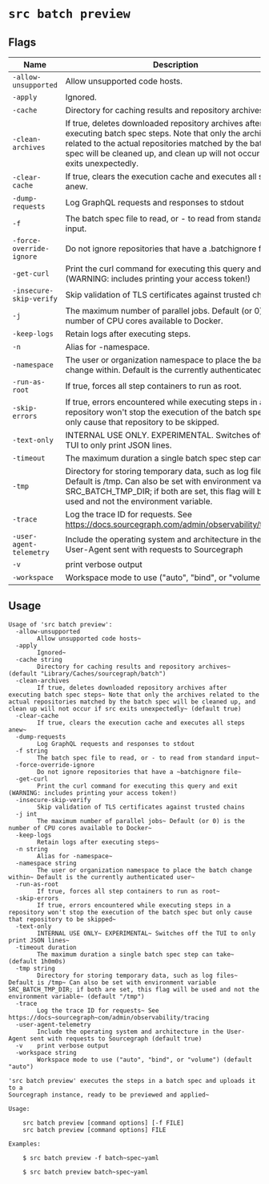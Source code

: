 # `src batch preview`


## Flags

| Name | Description | Default Value |
|------|-------------|---------------|
| `-allow-unsupported` | Allow unsupported code hosts. | `false` |
| `-apply` | Ignored. | `false` |
| `-cache` | Directory for caching results and repository archives. | `Library/Caches/sourcegraph/batch` |
| `-clean-archives` | If true, deletes downloaded repository archives after executing batch spec steps. Note that only the archives related to the actual repositories matched by the batch spec will be cleaned up, and clean up will not occur if src exits unexpectedly. | `true` |
| `-clear-cache` | If true, clears the execution cache and executes all steps anew. | `false` |
| `-dump-requests` | Log GraphQL requests and responses to stdout | `false` |
| `-f` | The batch spec file to read, or - to read from standard input. |  |
| `-force-override-ignore` | Do not ignore repositories that have a .batchignore file. | `false` |
| `-get-curl` | Print the curl command for executing this query and exit (WARNING: includes printing your access token!) | `false` |
| `-insecure-skip-verify` | Skip validation of TLS certificates against trusted chains | `false` |
| `-j` | The maximum number of parallel jobs. Default (or 0) is the number of CPU cores available to Docker. | `0` |
| `-keep-logs` | Retain logs after executing steps. | `false` |
| `-n` | Alias for -namespace. |  |
| `-namespace` | The user or organization namespace to place the batch change within. Default is the currently authenticated user. |  |
| `-run-as-root` | If true, forces all step containers to run as root. | `false` |
| `-skip-errors` | If true, errors encountered while executing steps in a repository won't stop the execution of the batch spec but only cause that repository to be skipped. | `false` |
| `-text-only` | INTERNAL USE ONLY. EXPERIMENTAL. Switches off the TUI to only print JSON lines. | `false` |
| `-timeout` | The maximum duration a single batch spec step can take. | `1h0m0s` |
| `-tmp` | Directory for storing temporary data, such as log files. Default is /tmp. Can also be set with environment variable SRC_BATCH_TMP_DIR; if both are set, this flag will be used and not the environment variable. | `/tmp` |
| `-trace` | Log the trace ID for requests. See https://docs.sourcegraph.com/admin/observability/tracing | `false` |
| `-user-agent-telemetry` | Include the operating system and architecture in the User-Agent sent with requests to Sourcegraph | `true` |
| `-v` | print verbose output | `false` |
| `-workspace` | Workspace mode to use ("auto", "bind", or "volume") | `auto` |


## Usage

```
Usage of 'src batch preview':
  -allow-unsupported
    	Allow unsupported code hosts~
  -apply
    	Ignored~
  -cache string
    	Directory for caching results and repository archives~ (default "Library/Caches/sourcegraph/batch")
  -clean-archives
    	If true, deletes downloaded repository archives after executing batch spec steps~ Note that only the archives related to the actual repositories matched by the batch spec will be cleaned up, and clean up will not occur if src exits unexpectedly~ (default true)
  -clear-cache
    	If true, clears the execution cache and executes all steps anew~
  -dump-requests
    	Log GraphQL requests and responses to stdout
  -f string
    	The batch spec file to read, or - to read from standard input~
  -force-override-ignore
    	Do not ignore repositories that have a ~batchignore file~
  -get-curl
    	Print the curl command for executing this query and exit (WARNING: includes printing your access token!)
  -insecure-skip-verify
    	Skip validation of TLS certificates against trusted chains
  -j int
    	The maximum number of parallel jobs~ Default (or 0) is the number of CPU cores available to Docker~
  -keep-logs
    	Retain logs after executing steps~
  -n string
    	Alias for -namespace~
  -namespace string
    	The user or organization namespace to place the batch change within~ Default is the currently authenticated user~
  -run-as-root
    	If true, forces all step containers to run as root~
  -skip-errors
    	If true, errors encountered while executing steps in a repository won't stop the execution of the batch spec but only cause that repository to be skipped~
  -text-only
    	INTERNAL USE ONLY~ EXPERIMENTAL~ Switches off the TUI to only print JSON lines~
  -timeout duration
    	The maximum duration a single batch spec step can take~ (default 1h0m0s)
  -tmp string
    	Directory for storing temporary data, such as log files~ Default is /tmp~ Can also be set with environment variable SRC_BATCH_TMP_DIR; if both are set, this flag will be used and not the environment variable~ (default "/tmp")
  -trace
    	Log the trace ID for requests~ See https://docs~sourcegraph~com/admin/observability/tracing
  -user-agent-telemetry
    	Include the operating system and architecture in the User-Agent sent with requests to Sourcegraph (default true)
  -v	print verbose output
  -workspace string
    	Workspace mode to use ("auto", "bind", or "volume") (default "auto")

'src batch preview' executes the steps in a batch spec and uploads it to a
Sourcegraph instance, ready to be previewed and applied~

Usage:

    src batch preview [command options] [-f FILE]
    src batch preview [command options] FILE

Examples:

    $ src batch preview -f batch~spec~yaml

    $ src batch preview batch~spec~yaml



```
	